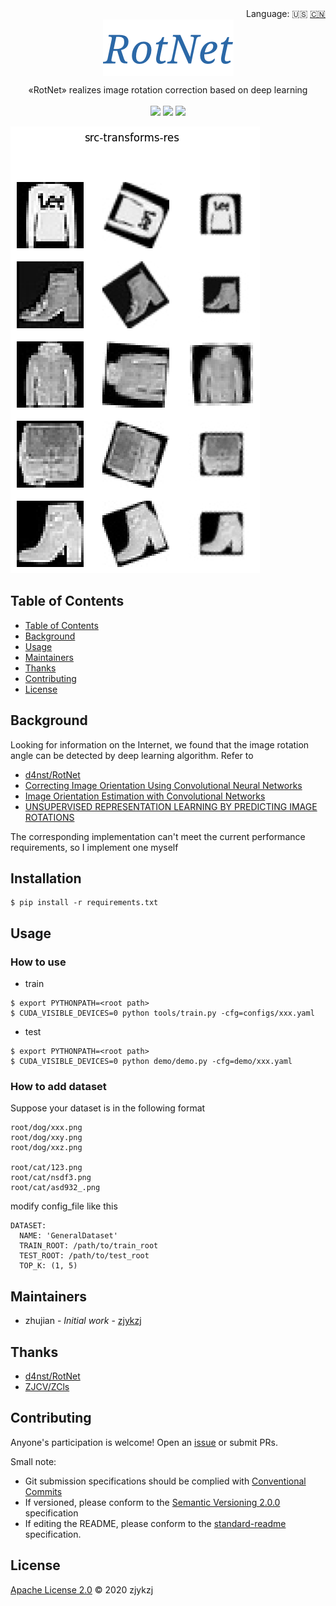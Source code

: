 <div align="right">
  Language:
    🇺🇸
  <a title="Chinese" href="./README.zh-CN.md">🇨🇳</a>
</div>

 <div align="center"><a title="" href="https://github.com/ZJCV/RotNet"><img align="center" src="./imgs/RotNet.png"></a></div>

<p align="center">
  «RotNet» realizes image rotation correction based on deep learning
<br>
<br>
  <a href="https://github.com/RichardLitt/standard-readme"><img src="https://img.shields.io/badge/standard--readme-OK-green.svg?style=flat-square"></a>
  <a href="https://conventionalcommits.org"><img src="https://img.shields.io/badge/Conventional%20Commits-1.0.0-yellow.svg"></a>
  <a href="http://commitizen.github.io/cz-cli/"><img src="https://img.shields.io/badge/commitizen-friendly-brightgreen.svg"></a>
</p>

![](./imgs/demo.png)

## Table of Contents

- [Table of Contents](#table-of-contents)
- [Background](#background)
- [Usage](#usage)
- [Maintainers](#maintainers)
- [Thanks](#thanks)
- [Contributing](#contributing)
- [License](#license)

## Background

Looking for information on the Internet, we found that the image rotation angle can be detected by deep learning algorithm. Refer to

* [d4nst/RotNet](https://github.com/d4nst/RotNet)
* [Correcting Image Orientation Using Convolutional Neural Networks](https://d4nst.github.io/2017/01/12/image-orientation/)
* [Image Orientation Estimation with Convolutional Networks](https://lmb.informatik.uni-freiburg.de/Publications/2015/FDB15/image_orientation.pdf)
* [UNSUPERVISED REPRESENTATION LEARNING BY PREDICTING IMAGE ROTATIONS](https://arxiv.org/pdf/1803.07728.pdf)

The corresponding implementation can't meet the current performance requirements, so I implement one myself

## Installation

```angular2html
$ pip install -r requirements.txt
```

## Usage

### How to use

* train

```
$ export PYTHONPATH=<root path>
$ CUDA_VISIBLE_DEVICES=0 python tools/train.py -cfg=configs/xxx.yaml
```

* test

```
$ export PYTHONPATH=<root path>
$ CUDA_VISIBLE_DEVICES=0 python demo/demo.py -cfg=demo/xxx.yaml
```

### How to add dataset

Suppose your dataset is in the following format

```
root/dog/xxx.png
root/dog/xxy.png
root/dog/xxz.png

root/cat/123.png
root/cat/nsdf3.png
root/cat/asd932_.png
```

modify config_file like this

```
DATASET:
  NAME: 'GeneralDataset'
  TRAIN_ROOT: /path/to/train_root
  TEST_ROOT: /path/to/test_root
  TOP_K: (1, 5)
```

## Maintainers

* zhujian - *Initial work* - [zjykzj](https://github.com/zjykzj)

## Thanks

* [d4nst/RotNet](https://github.com/d4nst/RotNet)
* [ZJCV/ZCls](https://github.com/ZJCV/ZCls)

## Contributing

Anyone's participation is welcome! Open an [issue](https://github.com/ZJCV/RotNet/issues) or submit PRs.

Small note:

* Git submission specifications should be complied
  with [Conventional Commits](https://www.conventionalcommits.org/en/v1.0.0-beta.4/)
* If versioned, please conform to the [Semantic Versioning 2.0.0](https://semver.org) specification
* If editing the README, please conform to the [standard-readme](https://github.com/RichardLitt/standard-readme)
  specification.

## License

[Apache License 2.0](LICENSE) © 2020 zjykzj